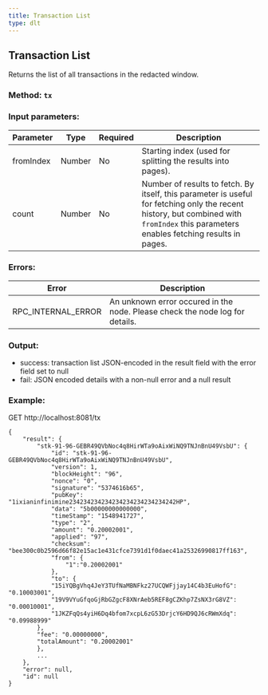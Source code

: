 ```yaml
---
title: Transaction List
type: dlt
---
```

## Transaction List
Returns the list of all transactions in the redacted window.
### Method: `tx`
### Input parameters:

| Parameter | Type | Required | Description |
| --- | --- | --- | --- |
| fromIndex | Number | No | Starting index (used for splitting the results into pages). |
| count | Number | No | Number of results to fetch. By itself, this parameter is useful for fetching only the recent history, but combined with `fromIndex` this parameters enables fetching results in pages. |

### Errors:

| Error | Description |
| --- | --- |
| RPC_INTERNAL_ERROR | An unknown error occured in the node. Please check the node log for details. |

### Output:
- success: transaction list JSON-encoded in the result field with the error field set to null
- fail: JSON encoded details with a non-null error and a null result

### Example:
GET http://localhost:8081/tx
```
{
	"result": {
		"stk-91-96-GEBR49QVbNoc4q8HirWTa9oAixWiNQ9TNJnBnU49VsbU": {
			"id": "stk-91-96-GEBR49QVbNoc4q8HirWTa9oAixWiNQ9TNJnBnU49VsbU",
			"version": 1,
			"blockHeight": "96",
			"nonce": "0",
			"signature": "5374616b65",
			"pubKey": "1ixianinfinimine234234234234234234234234234242HP",
			"data": "5b00000000000000",
			"timeStamp": "1548941727",
			"type": "2",
			"amount": "0.20002001",
			"applied": "97",
			"checksum": "bee300c0b2596d66f82e15ac1e431cfce7391d1f0daec41a25326990817ff163",
			"from": {
				"1":"0.20002001"
			},
			"to": {
			"15iYQBgVhq4JeY3TUfNaMBNFkz27UCQWFjjay14C4b3EuHofG": "0.10003001",
			"19V9VYuGfqoGjRbGZgcF8XNrAeb5REF8gCZKhp7ZsNX3rG8VZ": "0.00010001",
			"1JKZFqQs4yiH6Dq4bfom7xcpL6zG53DrjcY6HD9QJ6cRWmXdq": "0.09988999"
		},
		"fee": "0.00000000",
        "totalAmount": "0.20002001"
		},
		...
	},
	"error": null,
	"id": null
}
```